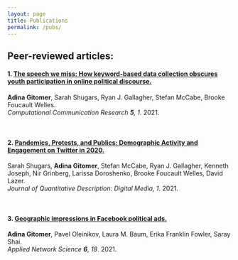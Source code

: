 ```yaml
---
layout: page
title: Publications
permalink: /pubs/
---
```


## Peer-reviewed articles:

#### 1. [The speech we miss: How keyword-based data collection obscures youth participation in online political discourse.](https://doi.org/10.5117/CCR2023.1.11.GITO) 
**Adina Gitomer**, Sarah Shugars, Ryan J. Gallagher, Stefan McCabe, Brooke Foucault Welles. \
_Computational Communication Research **5**, 1_. 2021.

<br>

#### 2. [Pandemics, Protests, and Publics: Demographic Activity and Engagement on Twitter in 2020.](https://doi.org/10.51685/jqd.2021.002) 
Sarah Shugars, **Adina Gitomer**, Stefan McCabe, Ryan J. Gallagher, Kenneth Joseph, Nir Grinberg, Larissa Doroshenko, Brooke Foucault Welles, David Lazer. \
_Journal of Quantitative Description: Digital Media, 1_. 2021.

<br>

#### 3. [Geographic impressions in Facebook political ads.](https://doi.org/10.1007/s41109-020-00350-7) 
**Adina Gitomer**, Pavel Oleinikov, Laura M. Baum, Erika Franklin Fowler, Saray Shai. \
_Applied Network Science **6**, 18_. 2021. 

